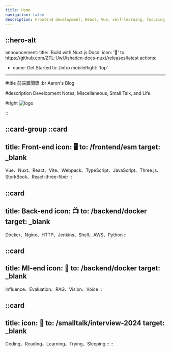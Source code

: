 ```yaml
---
title: Home
navigation: false
description: Frontend development, React, Vue, self-learning, focusing on 3D modules, AI, data visualization, and data analysis exploration, supporting web design and career transition.
---
```


::hero-alt
---
announcement:
  title: 'Build with Nuxt.js Docs'
  icon: '🎉'
  to: https://github.com/ZTL-UwU/shadcn-docs-nuxt/releases/latest
actions:
  - name: Get Started
    to: /intro
mobileRight: 'top'
---

#title
前端異聞錄 :br Aaron's Blog

#description
Development Notes, Miscellaneous, Small Talk, and Life.

#right
![logo](/logo.webp)

::

::card-group
  ::card
  ---
  title: Front-end
  icon: 🖥
  to: /frontend/esm
  target: _blank
  ---
  Vue、Nuxt、React、Vite、Webpack、TypeScript、JavaScript、Three.js、StorkBook、React-three-fiber
  ::

  ::card
  ---
  title: Back-end
  icon: 📺
  to: /backend/docker
  target: _blank
  ---
  Docker、Nginx、HTTP、Jenkins、Shell、AWS、Python
  ::

  ::card
  ---
  title: Ml-end
  icon: 🤖
  to: /backend/docker
  target: _blank
  ---
  Influence、Evaluation、RAG、Vision、Voice
  ::

  ::card
  ---
  title:
  icon: 🍺
  to: /smalltalk/interview-2024
  target: _blank
  ---
  Coding、Reading、Learning、Trying、Sleeping
  ::
::
